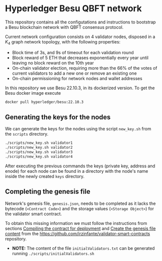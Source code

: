 # Hyperledger Besu QBFT network

This repository contains all the configutations and instructions to bootstrap a Besu blockchain network with QBFT consensus protocol.

Current network configuration consists on 4 validator nodes, disposed in a $K_4$ graph network topology, with the following properties:

- Block time of 3s, and 9s of timeout for each validation round
- Block reward of 5 ETH that decreases exponentially every year until leaving no block reward on the 10th year
- On-chain validator election, requiring more than the 66% of the votes of current validators to add a new one or remove an existing one
- On-chain permissioning for network nodes and wallet addresses

In this repository we use Besu 22.10.3, in its dockerized version. To get the Besu docker image execute

```sh
docker pull hyperledger/besu:22.10.3
```

## Generating the keys for the nodes

We can generate the keys for the nodes using the script `new_key.sh` from the `scripts` directory.

```sh
./scripts/new_key.sh validator1
./scripts/new_key.sh validator2
./scripts/new_key.sh validator3
./scripts/new_key.sh validator4
```

After executing the previous commands the keys (private key, address and enode) for each node can be found in a directory with the node's name inside the newly created `keys` directory.

## Completing the genesis file

Network's genesis file, `genesis.json`, needs to be completed as it lacks the bytecode (`<Contract Code>`) and the storage values (`<Storage Object>`) for the validator smart contract.

To obtain this missing information we must follow the instructions from sections [Compiling the contract for deployment](https://github.com/irzinfante/validator-smart-contracts#compiling-the-contract-for-deployment) and [Create the genesis file content](https://github.com/irzinfante/validator-smart-contracts#create-the-genesis-file-content) from the https://github.com/irzinfante/validator-smart-contracts repository.

- **NOTE:** The content of the file `initialValidators.txt` can be generated running `./scripts/initialValidators.sh`
